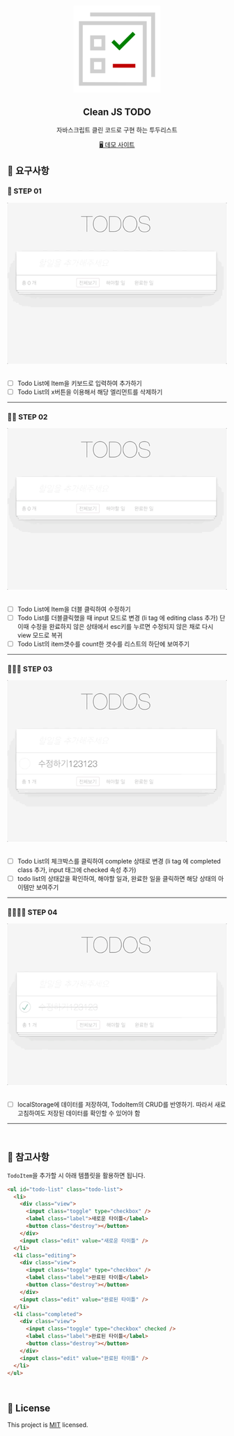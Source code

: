<p align="middle" >
  <img width="200px;" src="./asset/todo.png"/>
</p>
<h2 align="middle">Clean JS TODO</h2>
<p align="middle">자바스크립트 클린 코드로 구현 하는 투두리스트</p>

<div align="middle">
<a href="https://yujo11.github.io/js-todo-list-step1-1/" target="_blank"> 🖥 데모 사이트 </a>
</div>

## 🎯 요구사항

### 🚀 STEP 01

<div align="middle">
  <img src="./asset/week-02.gif" />
</div>

<br />

- [ ] Todo List에 Item을 키보드로 입력하여 추가하기
- [ ] Todo List의 x버튼을 이용해서 해당 엘리먼트를 삭제하기

---

### 🚀🚀 STEP 02

<div align="middle">
  <img src="./asset/week-02.gif" />
</div>

<br />

- [ ] Todo List에 Item을 더블 클릭하여 수정하기
- [ ] Todo List를 더블클릭했을 때 input 모드로 변경 (li tag 에 editing class 추가) 단 이때 수정을 완료하지 않은 상태에서 esc키를 누르면 수정되지 않은 채로 다시 view 모드로 복귀
- [ ] Todo List의 item갯수를 count한 갯수를 리스트의 하단에 보여주기

---

### 🚀🚀🚀 STEP 03

<div align="middle">
  <img src="./asset/week-03.gif" />
</div>

<br />

- [ ] Todo List의 체크박스를 클릭하여 complete 상태로 변경 (li tag 에 completed class 추가, input 태그에 checked 속성 추가)
- [ ] todo list의 상태값을 확인하여, 해야할 일과, 완료한 일을 클릭하면 해당 상태의 아이템만 보여주기

---

### 🚀🚀🚀🚀 STEP 04

<div align="middle">
  <img src="./asset/week-04.gif" />
</div>

<br />

- [ ] localStorage에 데이터를 저장하여, TodoItem의 CRUD를 반영하기. 따라서 새로고침하여도 저장된 데이터를 확인할 수 있어야 함

---

<br/>

## 🔔 참고사항

`TodoItem`을 추가할 시 아래 템플릿을 활용하면 됩니다.

```html
<ul id="todo-list" class="todo-list">
  <li>
    <div class="view">
      <input class="toggle" type="checkbox" />
      <label class="label">새로운 타이틀</label>
      <button class="destroy"></button>
    </div>
    <input class="edit" value="새로운 타이틀" />
  </li>
  <li class="editing">
    <div class="view">
      <input class="toggle" type="checkbox" />
      <label class="label">완료된 타이틀</label>
      <button class="destroy"></button>
    </div>
    <input class="edit" value="완료된 타이틀" />
  </li>
  <li class="completed">
    <div class="view">
      <input class="toggle" type="checkbox" checked />
      <label class="label">완료된 타이틀</label>
      <button class="destroy"></button>
    </div>
    <input class="edit" value="완료된 타이틀" />
  </li>
</ul>
```

<br/>

## 📝 License

This project is [MIT](https://github.com/next-step/js-todo-list-step1/blob/main/LICENSE) licensed.
